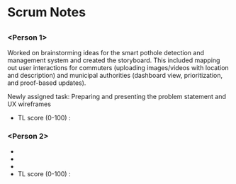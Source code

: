 # Scrum Notes

## <Date>

### <Person 1>

Worked on brainstorming ideas for the smart pothole detection and management system and created the storyboard. This included mapping out user interactions for commuters (uploading images/videos with location and description) and municipal authorities (dashboard view, prioritization, and proof-based updates).

Newly assigned task: Preparing and presenting the problem statement and UX wireframes

* TL score (0-100) : <leave this empty for the TL-self>

### <Person 2>

* <updates on currently assigned tasks>
* <url to any pull requests>
* <url to any newly assigned tasks during the scrum>
* TL score (0-100) : <leave this empty for the TL-self>
